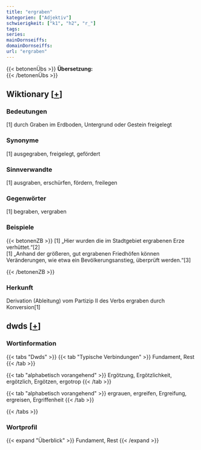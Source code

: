 ```yaml
---
title: "ergraben"
kategorien: ["Adjektiv"]
schwierigkeit: ["k1", "h2", "r_"]
tags:
series:
mainDornseiffs:
domainDornseiffs:
url: "ergraben"
---
```


{{< betonenÜbs >}}
**Übersetzung:**  
{{< /betonenÜbs >}}

## Wiktionary [[+](https://de.wiktionary.org/wiki/ergraben)]

### Bedeutungen
[1] durch Graben im Erdboden, Untergrund oder Gestein freigelegt  

### Synonyme
[1] ausgegraben, freigelegt, gefördert  

### Sinnverwandte
[1] ausgraben, erschürfen, fördern, freilegen  

### Gegenwörter
[1] begraben, vergraben  

### Beispiele
{{< betonenZB >}}
[1] „Hier wurden die im Stadtgebiet ergrabenen Erze verhüttet.“[2]  
[1] „Anhand der größeren, gut ergrabenen Friedhöfen können Veränderungen, wie etwa ein Bevölkerungsanstieg, überprüft werden.“[3]  

{{< /betonenZB >}}
### Herkunft
Derivation (Ableitung) vom Partizip II des Verbs ergraben durch Konversion[1]  



## dwds [[+](https://www.dwds.de/wb/ergraben)]

### Wortinformation
{{< tabs "Dwds" >}}
{{< tab "Typische Verbindungen" >}}
Fundament, Rest
{{< /tab >}}

{{< tab "alphabetisch vorangehend" >}}
Ergötzung, Ergötzlichkeit, ergötzlich, Ergötzen, ergotrop
{{< /tab >}}

{{< tab "alphabetisch vorangehend" >}}
ergrauen, ergreifen, Ergreifung, ergreisen, Ergriffenheit
{{< /tab >}}

{{< /tabs >}}

### Wortprofil
{{< expand "Überblick" >}} Fundament, Rest {{< /expand >}}

